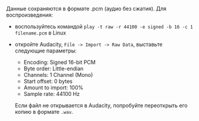 Данные сохраняются в формате .pcm (аудио без сжатия). Для воспроизведения:
 * воспользуйтесь командой `play -t raw -r 44100 -e signed -b 16 -c 1 filename.pcm` в Linux
 * откройте Audacity, `File -> Import -> Raw Data`, выставьте следующие параметры: 
 
   - Encoding: Signed 16-bit PCM
   - Byte order: Little-endian
   - Channels: 1 Channel (Mono)
   - Start offset: 0 bytes
   - Amount to import: 100%
   - Sample rate: 44100 Hz

   Если файл не открывается в Audacity, попробуйте переоткрыть его копию в формате `.wav`.
